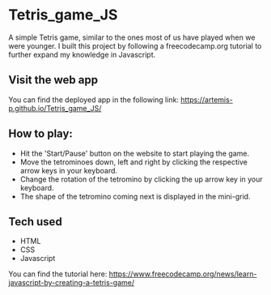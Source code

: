 # Tetris_game_JS
A simple Tetris game, similar to the ones most of us have played when we were younger. I built this project by following a freecodecamp.org tutorial to further expand my knowledge in Javascript. 

## Visit the web app
You can find the deployed app in the following link: https://artemis-p.github.io/Tetris_game_JS/

## How to play:
- Hit the 'Start/Pause' button on the website to start playing the game.
- Move the tetrominoes down, left and right by clicking the respective arrow keys in your keyboard.
- Change the rotation of the tetromino by clicking the up arrow key in your keyboard.
- The shape of the tetromino coming next is displayed in the mini-grid.

## Tech used
- HTML
- CSS
- Javascript

You can find the tutorial here: https://www.freecodecamp.org/news/learn-javascript-by-creating-a-tetris-game/
